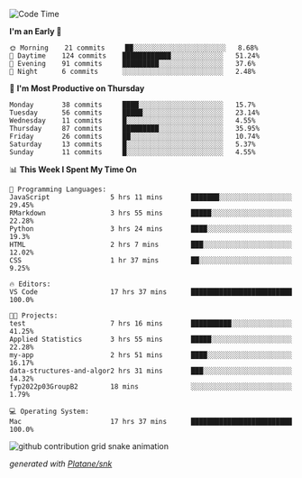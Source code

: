 <!--START_SECTION:waka-->
![Code Time](http://img.shields.io/badge/Code%20Time-89%20hrs%203%20mins-blue)

**I'm an Early 🐤** 

```text
🌞 Morning    21 commits     ██░░░░░░░░░░░░░░░░░░░░░░░   8.68% 
🌆 Daytime    124 commits    ████████████░░░░░░░░░░░░░   51.24% 
🌃 Evening    91 commits     █████████░░░░░░░░░░░░░░░░   37.6% 
🌙 Night      6 commits      ░░░░░░░░░░░░░░░░░░░░░░░░░   2.48%

```
📅 **I'm Most Productive on Thursday** 

```text
Monday       38 commits     ████░░░░░░░░░░░░░░░░░░░░░   15.7% 
Tuesday      56 commits     █████░░░░░░░░░░░░░░░░░░░░   23.14% 
Wednesday    11 commits     █░░░░░░░░░░░░░░░░░░░░░░░░   4.55% 
Thursday     87 commits     █████████░░░░░░░░░░░░░░░░   35.95% 
Friday       26 commits     ██░░░░░░░░░░░░░░░░░░░░░░░   10.74% 
Saturday     13 commits     █░░░░░░░░░░░░░░░░░░░░░░░░   5.37% 
Sunday       11 commits     █░░░░░░░░░░░░░░░░░░░░░░░░   4.55%

```


📊 **This Week I Spent My Time On** 

```text
💬 Programming Languages: 
JavaScript               5 hrs 11 mins       ███████░░░░░░░░░░░░░░░░░░   29.45% 
RMarkdown                3 hrs 55 mins       █████░░░░░░░░░░░░░░░░░░░░   22.28% 
Python                   3 hrs 24 mins       ████░░░░░░░░░░░░░░░░░░░░░   19.3% 
HTML                     2 hrs 7 mins        ███░░░░░░░░░░░░░░░░░░░░░░   12.02% 
CSS                      1 hr 37 mins        ██░░░░░░░░░░░░░░░░░░░░░░░   9.25%

🔥 Editors: 
VS Code                  17 hrs 37 mins      █████████████████████████   100.0%

🐱‍💻 Projects: 
test                     7 hrs 16 mins       ██████████░░░░░░░░░░░░░░░   41.25% 
Applied Statistics       3 hrs 55 mins       █████░░░░░░░░░░░░░░░░░░░░   22.28% 
my-app                   2 hrs 51 mins       ████░░░░░░░░░░░░░░░░░░░░░   16.17% 
data-structures-and-algor2 hrs 31 mins       ███░░░░░░░░░░░░░░░░░░░░░░   14.32% 
fyp2022p03GroupB2        18 mins             ░░░░░░░░░░░░░░░░░░░░░░░░░   1.79%

💻 Operating System: 
Mac                      17 hrs 37 mins      █████████████████████████   100.0%

```


<!--END_SECTION:waka-->


<!--Snake Game-->
![github contribution grid snake animation](https://raw.githubusercontent.com/viggo-gascou/viggo-gascou/output/github-contribution-grid-snake.svg)

_generated with [Platane/snk](https://github.com/Platane/snk)_
<!--Snake Game-->

